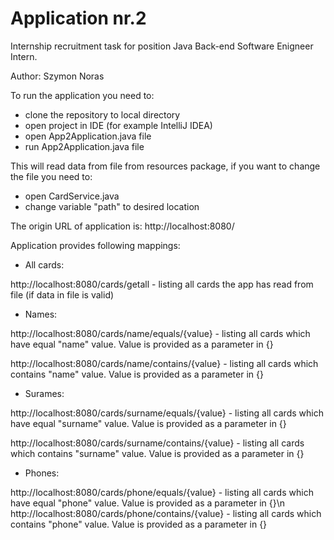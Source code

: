 # Application nr.2
Internship recruitment task for position Java Back-end Software Enigneer Intern.

Author: Szymon Noras

To run the application you need to:
- clone the repository to local directory
- open project in IDE (for example IntelliJ IDEA)
- open App2Application.java file
- run App2Application.java file

This will read data from file from resources package, if you want to change the file you need to:
- open CardService.java
- change variable "path" to desired location

The origin URL of application is:
http://localhost:8080/

Application provides following mappings:
- All cards:

http://localhost:8080/cards/getall - listing all cards the app has read from file (if data in file is valid)

- Names:

http://localhost:8080/cards/name/equals/{value} - listing all cards which have equal "name" value. Value is provided as a parameter in {}

http://localhost:8080/cards/name/contains/{value} - listing all cards which contains "name" value. Value is provided as a parameter in {}

- Surames:

http://localhost:8080/cards/surname/equals/{value} - listing all cards which have equal "surname" value. Value is provided as a parameter in {}

http://localhost:8080/cards/surname/contains/{value} - listing all cards which contains "surname" value. Value is provided as a parameter in {}

- Phones:

http://localhost:8080/cards/phone/equals/{value} - listing all cards which have equal "phone" value. Value is provided as a parameter in {}\n
http://localhost:8080/cards/phone/contains/{value} - listing all cards which contains "phone" value. Value is provided as a parameter in {}
